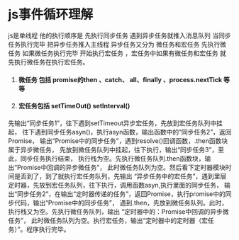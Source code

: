 #  js事件循环理解
js是单线程 他的执行顺序是 先执行同步任务 遇到异步任务就推入消息队列 当同步任务执行完毕 把异步任务推入主线程 异步任务又分为
微任务和宏任务 先执行微任务 如果微任务执行完毕 开始执行宏任务 ，宏任务中如果有微任务和宏任务 就先执行微任务在执行宏任务。

1. #### 微任务 包括 promise的then 、catch、 all、finally  、process.nextTick 等等

2. #### 宏任务包括 setTimeOut() setInterval() 


先输出“同步任务1”，往下遇到setTimeout异步宏任务，先放到宏任务队列中挂起，
往下遇到同步任务asyn()，执行asyn函数，输出函数中的“同步任务2”，返回Promise，
输出“Promise中的同步任务”，遇到resolve()回调函数，.then函数块属于异步微任务，
先放到微任务队列中挂起，往下执行，输出“同步任务3”，至此，同步任务执行结束，
执行栈为空。先执行微任务队列.then函数块，输出“Promise中回调的异步微任务”，
此时微任务队列为空。然后看下定时器模块时间是否到了，到了就执行宏任务队列，先输出
“异步任务中的宏任务”，遇到里层定时器，先放到宏任务队列，往下执行，调用函数asyn,执行里面的同步任务，
输出“同步任务2”，在输出“定时器传递的任务”，返回Promise，执行promise中的同步代码，输出“Promise中的同步任务”，
遇到.then，先放到微任务队列。此时，执行栈又为空。先执行微任务队列，输出 “定时器中的：Promise中回调的异步微任务”，
此时微任务队列为空。执行宏任务，输出“定时器中的定时器（宏任务）”。程序执行完毕。